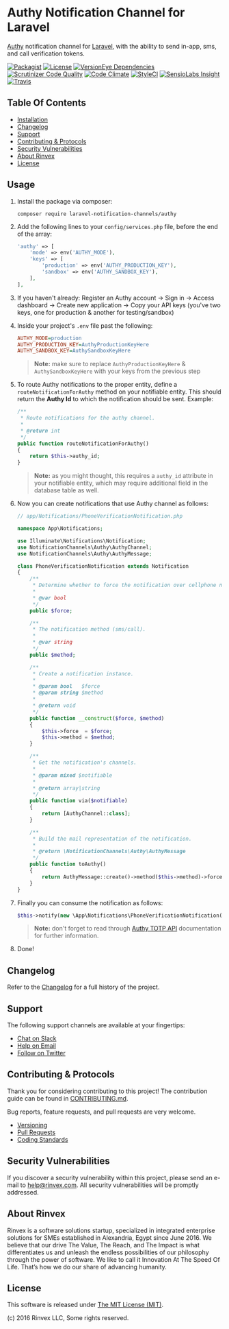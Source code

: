 # Authy Notification Channel for Laravel

[Authy](https://www.authy.com) notification channel for [Laravel](https://laravel.com/), with the ability to send in-app, sms, and call verification tokens.

[![Packagist](https://img.shields.io/packagist/v/laravel-notification-channels/authy.svg?label=Packagist&style=flat-square)](https://packagist.org/packages/laravel-notification-channels/authy)
[![License](https://img.shields.io/packagist/l/laravel-notification-channels/authy.svg?label=License&style=flat-square)](https://github.com/laravel-notification-channels/authy/blob/develop/LICENSE)
[![VersionEye Dependencies](https://img.shields.io/versioneye/d/php/laravel-notification-channels:authy.svg?label=Dependencies&style=flat-square)](https://www.versioneye.com/php/laravel-notification-channels:authy/)
[![Scrutinizer Code Quality](https://img.shields.io/scrutinizer/g/laravel-notification-channels/authy.svg?label=Scrutinizer&style=flat-square)](https://scrutinizer-ci.com/g/laravel-notification-channels/authy/)
[![Code Climate](https://img.shields.io/codeclimate/github/laravel-notification-channels/authy.svg?label=CodeClimate&style=flat-square)](https://codeclimate.com/github/laravel-notification-channels/authy)
[![StyleCI](https://styleci.io/repos/70840210/shield?branch=master)](https://styleci.io/repos/70840210)
[![SensioLabs Insight](https://img.shields.io/sensiolabs/i/9fb954b8-d059-4198-bab9-8f8acb09ae4a.svg?label=SensioLabs&style=flat-square)](https://insight.sensiolabs.com/projects/9fb954b8-d059-4198-bab9-8f8acb09ae4a)
[![Travis](https://img.shields.io/travis/laravel-notification-channels/authy.svg?style=flat-square)](https://travis-ci.org/laravel-notification-channels/authy)


## Table Of Contents

- [Installation](#usage)
- [Changelog](#changelog)
- [Support](#support)
- [Contributing & Protocols](#contributing--protocols)
- [Security Vulnerabilities](#security-vulnerabilities)
- [About Rinvex](#about-rinvex)
- [License](#license)


## Usage

1. Install the package via composer:
    ```shell
    composer require laravel-notification-channels/authy
    ```

2. Add the following lines to your `config/services.php` file, before the end of the array:

    ```php
    'authy' => [
        'mode' => env('AUTHY_MODE'),
        'keys' => [
            'production' => env('AUTHY_PRODUCTION_KEY'),
            'sandbox' => env('AUTHY_SANDBOX_KEY'),
        ],
    ],
    ```

3. If you haven't already: Register an Authy account -> Sign in -> Access dashboard -> Create new application -> Copy your API keys (you've two keys, one for production & another for testing/sandbox)

4. Inside your project's `.env` file past the following:

    ```ini
    AUTHY_MODE=production
    AUTHY_PRODUCTION_KEY=AuthyProductionKeyHere
    AUTHY_SANDBOX_KEY=AuthySandboxKeyHere
    ```

    > **Note:** make sure to replace `AuthyProductionKeyHere` & `AuthySandboxKeyHere` with your keys from the previous step

5. To route Authy notifications to the proper entity, define a `routeNotificationForAuthy` method on your notifiable entity. This should return the **Authy Id** to which the notification should be sent. Example:

    ```php
    /**
     * Route notifications for the authy channel.
     *
     * @return int
     */
    public function routeNotificationForAuthy()
    {
        return $this->authy_id;
    }
    ```

    > **Note:** as you might thought, this requires a `authy_id` attribute in your notifiable entity, which may require additional field in the database table as well.

6. Now you can create notifications that use Authy channel as follows:

    ```php
    // app/Notifications/PhoneVerificationNotification.php

    namespace App\Notifications;

    use Illuminate\Notifications\Notification;
    use NotificationChannels\Authy\AuthyChannel;
    use NotificationChannels\Authy\AuthyMessage;

    class PhoneVerificationNotification extends Notification
    {
        /**
         * Determine whether to force the notification over cellphone network.
         *
         * @var bool
         */
        public $force;

        /**
         * The notification method (sms/call).
         *
         * @var string
         */
        public $method;

        /**
         * Create a notification instance.
         *
         * @param bool   $force
         * @param string $method
         *
         * @return void
         */
        public function __construct($force, $method)
        {
            $this->force  = $force;
            $this->method = $method;
        }

        /**
         * Get the notification's channels.
         *
         * @param mixed $notifiable
         *
         * @return array|string
         */
        public function via($notifiable)
        {
            return [AuthyChannel::class];
        }

        /**
         * Build the mail representation of the notification.
         *
         * @return \NotificationChannels\Authy\AuthyMessage
         */
        public function toAuthy()
        {
            return AuthyMessage::create()->method($this->method)->force($this->force);
        }
    }
    ```

7. Finally you can consume the notification as follows:

    ```php
    $this->notify(new \App\Notifications\PhoneVerificationNotification(true, 'sms'));
    ```

    > **Note:** don't forget to read through [Authy TOTP API](https://docs.authy.com/totp.html) documentation for further information.

8. Done!


## Changelog

Refer to the [Changelog](CHANGELOG.md) for a full history of the project.


## Support

The following support channels are available at your fingertips:

- [Chat on Slack](http://chat.rinvex.com)
- [Help on Email](mailto:help@rinvex.com)
- [Follow on Twitter](https://twitter.com/rinvex)


## Contributing & Protocols

Thank you for considering contributing to this project! The contribution guide can be found in [CONTRIBUTING.md](CONTRIBUTING.md).

Bug reports, feature requests, and pull requests are very welcome.

- [Versioning](CONTRIBUTING.md#versioning)
- [Pull Requests](CONTRIBUTING.md#pull-requests)
- [Coding Standards](CONTRIBUTING.md#coding-standards)


## Security Vulnerabilities

If you discover a security vulnerability within this project, please send an e-mail to help@rinvex.com. All security vulnerabilities will be promptly addressed.


## About Rinvex

Rinvex is a software solutions startup, specialized in integrated enterprise solutions for SMEs established in Alexandria, Egypt since June 2016. We believe that our drive The Value, The Reach, and The Impact is what differentiates us and unleash the endless possibilities of our philosophy through the power of software. We like to call it Innovation At The Speed Of Life. That’s how we do our share of advancing humanity.


## License

This software is released under [The MIT License (MIT)](LICENSE).

(c) 2016 Rinvex LLC, Some rights reserved.
